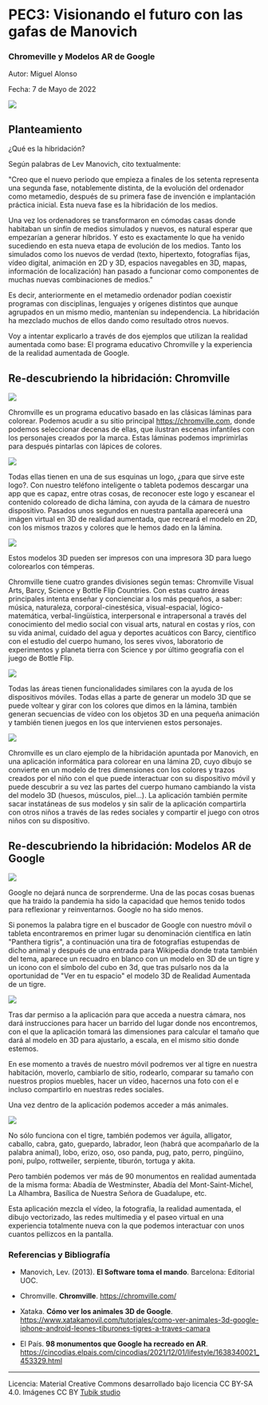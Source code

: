 # PEC3: Visionando el futuro con las gafas de Manovich 

### Chromeville y Modelos AR de Google 


Autor: Miguel Alonso


Fecha: 7 de Mayo de 2022

<img src="https://github.com/migalomel/PEC3_Manovich_Reloaded/blob/main/H%C3%ADbrido.png" /> 


## Planteamiento


¿Qué es la hibridación?

Según palabras de Lev Manovich, cito textualmente:

"Creo que el nuevo periodo que empieza a finales de los setenta representa una segunda fase, notablemente distinta, de la evolución del ordenador como metamedio, después de su primera fase de invención e implantación práctica inicial. Esta nueva fase es la hibridación de los medios.

Una vez los ordenadores se transformaron en cómodas casas donde habitaban un sinfín de medios simulados y nuevos, es natural esperar que empezarían a generar híbridos. Y esto es exactamente lo que ha venido sucediendo en esta nueva etapa de evolución de los medios. Tanto los simulados como los nuevos de verdad (texto, hipertexto, fotografías fijas, vídeo digital, animación en 2D y 3D, espacios navegables en 3D, mapas, información de localización) han pasado a funcionar como componentes de muchas nuevas combinaciones de medios."

Es decir, anteriormente en el metamedio ordenador podían coexistir programas con disciplinas, lenguajes y orígenes distintos que aunque agrupados en un mismo medio, mantenían su independencia. La hibridación ha mezclado muchos de ellos dando como resultado otros nuevos.

Voy a intentar explicarlo a través de dos ejemplos que utilizan la realidad aumentada como base: El programa educativo Chromville y la experiencia de la realidad aumentada de Google.


## Re-descubriendo la hibridación: Chromville

<img src="https://github.com/migalomel/PEC3_Manovich_Reloaded/blob/main/LogoChromvilleApp.png" />

Chromville es un programa educativo basado en las clásicas láminas para colorear. Podemos acudir a su sitio principal https://chromville.com, donde podemos seleccionar decenas de ellas, que ilustran escenas infantiles con los personajes creados por la marca. Estas láminas podemos imprimirlas para después pintarlas con lápices de colores.

<img src="https://github.com/migalomel/PEC3_Manovich_Reloaded/blob/main/lana.png" />

Todas ellas tienen en una de sus esquinas un logo, ¿para que sirve este logo?. Con nuestro teléfono inteligente o tableta podemos descargar una app que es capaz, entre otras cosas, de reconocer este logo y escanear el contenido coloreado de dicha lámina, con ayuda de la cámara de nuestro dispositivo. Pasados unos segundos en nuestra pantalla aparecerá una imágen virtual en 3D de realidad aumentada, que recreará el modelo en 2D, con los mismos trazos y colores que le hemos dado en la lámina.

<img src="https://github.com/migalomel/PEC3_Manovich_Reloaded/blob/main/FredTumbado.png" />

Estos modelos 3D pueden ser impresos con una impresora 3D para luego colorearlos con témperas.

Chromville tiene cuatro grandes divisiones según temas: Chromville Visual Arts, Barcy, Science y Bottle Flip Countries. Con estas cuatro áreas principales intenta enseñar y concienciar a los más pequeños, a saber: música, naturaleza, corporal-cinestésica, visual-espacial, lógico-matemática, verbal-lingüística, interpersonal e intrapersonal a través del conocimiento del medio social con visual arts, natural en costas y ríos, con su vida animal, cuidado del agua y deportes acuáticos con Barcy, científico con el estudio del cuerpo humano, los seres vivos, laboratorio de experimentos y planeta tierra con Science y por último geografía con el juego de Bottle Flip.

<img src="https://github.com/migalomel/PEC3_Manovich_Reloaded/blob/main/bottleflip.png" />

Todas las áreas tienen funcionalidades similares con la ayuda de los dispositivos móviles. Todas ellas a parte de generar un modelo 3D que se puede voltear y girar con los colores que dimos en la lámina, también generan secuencias de vídeo con los objetos 3D en una pequeña animación y también tienen juegos en los que intervienen estos personajes. 

<img src="https://github.com/migalomel/PEC3_Manovich_Reloaded/blob/main/Free_Christmas_Pack_Card.jpg" />

Chromville es un claro ejemplo de la hibridación apuntada por Manovich, en una aplicación informática para colorear en una lámina 2D, cuyo dibujo se convierte en un modelo de tres dimensiones con los colores y trazos creados por el niño con el que puede interactuar con su dispositivo móvil y puede descubrir a su vez las partes del cuerpo humano cambiando la vista del modelo 3D (huesos, músculos, piel...). La aplicación también permite sacar instatáneas de sus modelos y sin salir de la aplicación compartirla con otros niños a través de las redes sociales y compartir el juego con otros niños con su dispositivo.




## Re-descubriendo la hibridación: Modelos AR de Google

<img src="https://github.com/migalomel/PEC3_Manovich_Reloaded/blob/main/GoogleAR.png" />

Google no dejará nunca de sorprenderme. Una de las pocas cosas buenas que ha traido la pandemia ha sido la capacidad que hemos tenido todos para reflexionar y reinventarnos. Google no ha sido menos.

Si ponemos la palabra tigre en el buscador de Google con nuestro móvil o tableta encontraremos en primer lugar su denominación científica en latín "Panthera tigris", a continuación una tira de fotografías estupendas de dicho animal y después de una entrada para Wikipedia donde trata también del tema, aparece un recuadro en blanco con un modelo en 3D de un tigre y un icono con el símbolo del cubo en 3d, que tras pulsarlo nos da la oportunidad de "Ver en tu espacio" el modelo 3D de Realidad Aumentada de un tigre.

<img src="https://github.com/migalomel/PEC3_Manovich_Reloaded/blob/main/tigre.jpg" />

Tras dar permiso a la aplicación para que acceda a nuestra cámara, nos dará instrucciones para hacer un barrido del lugar donde nos encontremos, con el que la aplicación tomará las dimensiones para calcular el tamaño que dará al modelo en 3D para ajustarlo, a escala, en el mismo sitio donde estemos.

En ese momento a través de nuestro móvil podremos ver al tigre en nuestra habitación, moverlo, cambiarlo de sitio, rodearlo, comparar su tamaño con nuestros propios muebles, hacer un vídeo, hacernos una foto con el e incluso compartirlo en nuestras redes sociales.

Una vez dentro de la aplicación podemos acceder a más animales.

<img src="https://github.com/migalomel/PEC3_Manovich_Reloaded/blob/main/tiburon.jpg" />

No sólo funciona con el tigre, también podemos ver águila, alligator, caballo, cabra, gato, guepardo, labrador, leon (habrá que acompañarlo de la palabra animal), lobo, erizo, oso, oso panda, pug, pato, perro, pingüino, poni, pulpo, rottweiler, serpiente, tiburón, tortuga y akita.

Pero también podemos ver más de 90 monumentos en realidad aumentada de la misma forma: Abadía de Westminster, Abadía del Mont-Saint-Michel, La Alhambra, Basílica de Nuestra Señora de Guadalupe, etc.

Esta aplicación mezcla el vídeo, la fotografía, la realidad aumentada, el dibujo vectorizado, las redes multimedia y el paseo virtual en una experiencia totalmente nueva con la que podemos interactuar con unos cuantos pellizcos en la pantalla. 


### Referencias y Bibliografía

* Manovich, Lev. (2013). **El Software toma el mando**. Barcelona: Editorial UOC. 

* Chromville. **Chromville**. https://chromville.com/ 

* Xataka. **Cómo ver los animales 3D de Google**. https://www.xatakamovil.com/tutoriales/como-ver-animales-3d-google-iphone-android-leones-tiburones-tigres-a-traves-camara 

* El País. **98 monumentos que Google ha recreado en AR**. https://cincodias.elpais.com/cincodias/2021/12/01/lifestyle/1638340021_453329.html 


----

Licencia: Material Creative Commons desarrollado bajo licencia CC BY-SA 4.0. Imágenes CC BY [Tubik studio](https://blog.tubikstudio.com/how-to-create-original-flat-illustrations-designers-tips/) 
